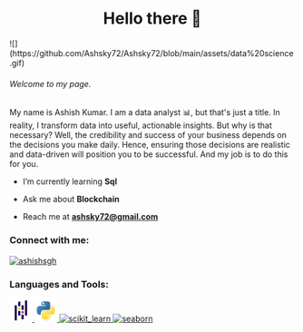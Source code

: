 <h1 align="center">Hello there 👋</h1>
![](https://github.com/Ashsky72/Ashsky72/blob/main/assets/data%20science.gif)
<h6 align="centre">Welcome to my page.</h6>

<h7> My name is Ashish Kumar. I am a data analyst 📊, but that's just a title. In reality, I transform data into useful, actionable insights. But why is that necessary? Well, the credibility and success of your business depends on the decisions you make daily. Hence, ensuring those decisions are realistic and data-driven will position you to be successful. And my job is to do this for you.</h7>
 
- I’m currently learning **Sql**

- Ask me about **Blockchain**

- Reach me at **ashsky72@gmail.com**

<h3 align="left">Connect with me:</h3>
<p align="left">
<a href="https://linkedin.com/in/ashishsgh" target="blank"><img align="center" src="https://raw.githubusercontent.com/rahuldkjain/github-profile-readme-generator/master/src/images/icons/Social/linked-in-alt.svg" alt="ashishsgh" height="30" width="40" /></a>
</p>

<h3 align="left">Languages and Tools:</h3>
<p align="left"> <a href="https://pandas.pydata.org/" target="_blank" rel="noreferrer"> <img src="https://raw.githubusercontent.com/devicons/devicon/2ae2a900d2f041da66e950e4d48052658d850630/icons/pandas/pandas-original.svg" alt="pandas" width="40" height="40"/> </a> <a href="https://www.python.org" target="_blank" rel="noreferrer"> <img src="https://raw.githubusercontent.com/devicons/devicon/master/icons/python/python-original.svg" alt="python" width="40" height="40"/> </a> <a href="https://scikit-learn.org/" target="_blank" rel="noreferrer"> <img src="https://upload.wikimedia.org/wikipedia/commons/0/05/Scikit_learn_logo_small.svg" alt="scikit_learn" width="40" height="40"/> </a> <a href="https://seaborn.pydata.org/" target="_blank" rel="noreferrer"> <img src="https://seaborn.pydata.org/_images/logo-mark-lightbg.svg" alt="seaborn" width="40" height="40"/> </a> </p>
